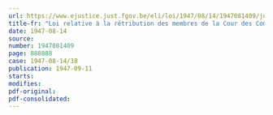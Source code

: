 ```yaml
---
url: https://www.ejustice.just.fgov.be/eli/loi/1947/08/14/1947081409/justel
title-fr: "Loi relative à la rétribution des membres de la Cour des Comptes"
date: 1947-08-14
source:
number: 1947081409
page: 888888
case: 1947-08-14/38
publication: 1947-09-11
starts:
modifies:
pdf-original:
pdf-consolidated:
---
```



